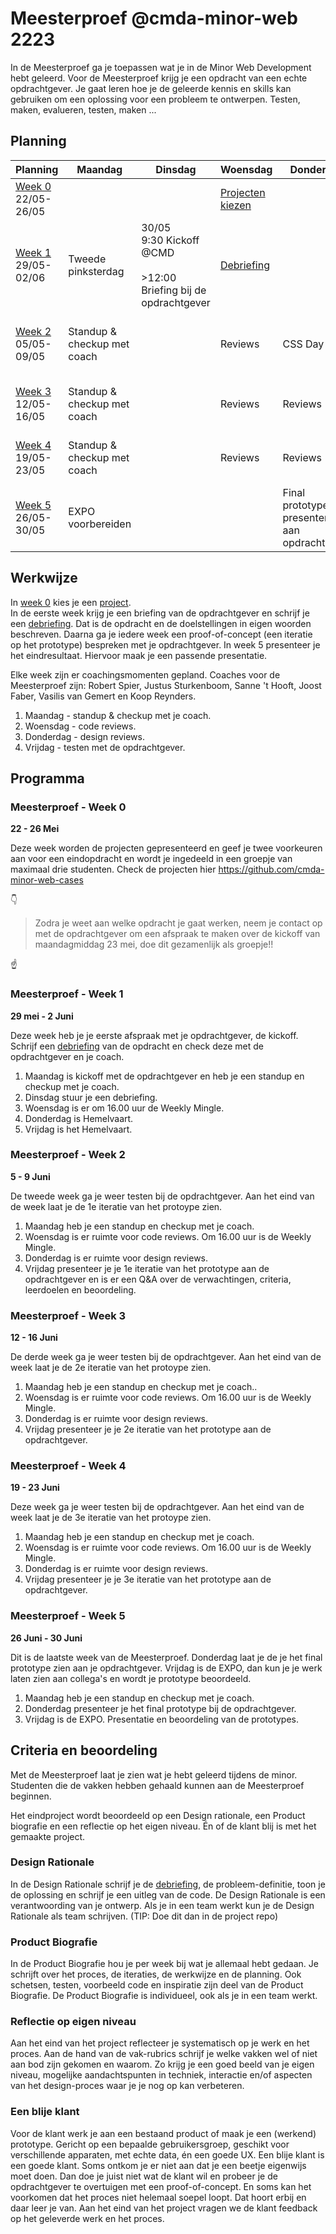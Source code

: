 # Meesterproef @cmda-minor-web 2223

In de Meesterproef ga je toepassen wat je in de Minor Web Development hebt geleerd.
Voor de Meesterproef krijg je een opdracht van een echte opdrachtgever.
Je gaat leren hoe je de geleerde kennis en skills kan gebruiken om een oplossing voor een probleem te ontwerpen. Testen, maken, evalueren, testen, maken ...

<!-- Je kan kiezen uit verschillende projecten. Hier ga je 5 weken aan werken.  Voor de Meesterproef geef je met een eerste, tweede keuze en derde keuze aan welk project je graag wil doen. Daarna wordt door de coaches een indeling gemaakt. -->

## Planning

| Planning | Maandag | Dinsdag | Woensdag | Donderdag | Vrijdag |
|---|---|---|---|---|---|
| [Week 0][Week 0]  22/05-26/05 |  |  | [Projecten kiezen][Cases]  |  |  Contact opnemen met opdrachtgever |
| [Week 1][Week 1]  29/05-02/06 | Tweede pinksterdag | 30/05<br> 9:30 Kickoff @CMD  <br><br>>12:00 Briefing bij de opdrachtgever | [Debriefing](Debriefing.md) |  | Iteratie 1 presenteren aan opdrachtgever |
| [Week 2][Week 2]  05/05-09/05 | Standup & checkup met coach |  | Reviews | CSS Day |  Iteratie 2 presenteren aan opdrachtgever / CSS Day |
| [Week 3][Week 3]  12/05-16/05 | Standup & checkup met coach |  | Reviews | Reviews |  Iteratie 3 presenteren aan opdrachtgever |
| [Week 4][Week 4]  19/05-23/05 | Standup & checkup met coach |  | Reviews | Reviews |  Iteratie 4 presenteren aan opdrachtgever |
| [Week 5][Week 5]  26/05-30/05 | EXPO voorbereiden |  |  | Final prototype presenteren aan opdrachtgever  | EXPO |

## Werkwijze
In [week 0][Week 0] kies je een [project][Cases].  
In de eerste week krijg je een briefing van de opdrachtgever en schrijf je een [debriefing](Debriefing.md).
Dat is de opdracht en de doelstellingen in eigen woorden beschreven.
Daarna ga je iedere week een proof-of-concept (een iteratie op het prototype) bespreken met je opdrachtgever.
In week 5 presenteer je het eindresultaat.
Hiervoor maak je een passende presentatie.

Elke week zijn er coachingsmomenten gepland.
Coaches voor de Meesterproef zijn: Robert Spier, Justus Sturkenboom, Sanne 't Hooft, Joost Faber, Vasilis van Gemert en Koop Reynders.

1. Maandag - standup & checkup met je coach.
2. Woensdag - code reviews.
3. Donderdag - design reviews.
4. Vrijdag - testen met de opdrachtgever.

## Programma

### Meesterproef - Week 0
**22 - 26 Mei**

Deze week worden de projecten gepresenteerd en geef je twee voorkeuren aan voor een eindopdracht en wordt je ingedeeld in een groepje van maximaal drie studenten. Check de projecten hier https://github.com/cmda-minor-web-cases

👇
> Zodra je weet aan welke opdracht je gaat werken, neem je contact op met de opdrachtgever om een afspraak te maken over de kickoff van maandagmiddag 23 mei, doe dit gezamenlijk als groepje!!   
 
☝️

### Meesterproef - Week 1
**29 mei - 2 Juni**

Deze week heb je je eerste afspraak met je opdrachtgever, de kickoff.
Schrijf een [debriefing](Debriefing.md) van de opdracht en check deze met de opdrachtgever en je coach.

1. Maandag is kickoff met de opdrachtgever en heb je een standup en checkup met je coach.
2. Dinsdag stuur je een debriefing.
3. Woensdag is er om 16.00 uur de Weekly Mingle.
4. Donderdag is Hemelvaart.
4. Vrijdag is het Hemelvaart.

### Meesterproef - Week 2
**5 - 9 Juni**

De tweede week ga je weer testen bij de opdrachtgever. Aan het eind van de week laat je de 1e iteratie van het protoype zien.

1. Maandag heb je een standup en checkup met je coach.
2. Woensdag is er ruimte voor code reviews. Om 16.00 uur is de Weekly Mingle.
3. Donderdag is er ruimte voor design reviews.
4. Vrijdag presenteer je je 1e iteratie van het prototype aan de opdrachtgever en is er een Q&A over de verwachtingen, criteria, leerdoelen en beoordeling.

### Meesterproef - Week 3
**12 - 16 Juni**

De derde week ga je weer testen bij de opdrachtgever. Aan het eind van de week laat je de 2e iteratie van het protoype zien.

1. Maandag heb je een standup en checkup met je coach..
2. Woensdag is er ruimte voor code reviews. Om 16.00 uur is de Weekly Mingle.
3. Donderdag is er ruimte voor design reviews.
4. Vrijdag presenteer je je 2e iteratie van het prototype aan de opdrachtgever.

### Meesterproef - Week 4
**19 - 23 Juni**

Deze week ga je weer testen bij de opdrachtgever. Aan het eind van de week laat je de 3e iteratie van het protoype zien.

1. Maandag heb je een standup en checkup met je coach.
2. Woensdag is er ruimte voor code reviews. Om 16.00 uur is de Weekly Mingle.
3. Donderdag is er ruimte voor design reviews.
4. Vrijdag presenteer je je 3e iteratie van het prototype aan de opdrachtgever.

### Meesterproef - Week 5
**26 Juni - 30 Juni**

Dit is de laatste week van de Meesterproef. Donderdag laat je de je het final prototype zien aan je opdrachtgever. Vrijdag is de EXPO, dan kun je je werk laten zien aan collega's en wordt je prototype beoordeeld.

1. Maandag heb je een standup en checkup met je coach.
2. Donderdag presenteer je het final prototype bij de opdrachtgever.
3. Vrijdag is de EXPO. Presentatie en beoordeling van de prototypes.

## Criteria en beoordeling

Met de Meesterproef laat je zien wat je hebt geleerd tijdens de minor.
Studenten die de vakken hebben gehaald kunnen aan de Meesterproef beginnen.

Het eindproject wordt beoordeeld op een Design rationale, een Product biografie en een reflectie op het eigen niveau.
Én of de klant blij is met het gemaakte project.

### Design Rationale
In de Design Rationale schrijf je de [debriefing](Debriefing.md), de probleem-definitie, toon je de oplossing en schrijf je een uitleg van de code. De Design Rationale is een verantwoording van je ontwerp. Als je in een team werkt kun je de Design Rationale als team schrijven. (TIP: Doe dit dan in de project repo)

### Product Biografie
In de Product Biografie hou je per week bij wat je allemaal hebt gedaan.
Je schrijft over het proces, de iteraties, de werkwijze en de planning.
Ook schetsen, testen, voorbeeld code en inspiratie zijn deel van de Product Biografie.
De Product Biografie is individueel, ook als je in een team werkt. 

### Reflectie op eigen niveau
Aan het eind van het project reflecteer je systematisch op je werk en het proces.
Aan de hand van de vak-rubrics schrijf je welke vakken wel of niet aan bod zijn gekomen en waarom. 
Zo krijg je een goed beeld van je eigen niveau, mogelijke aandachtspunten in techniek, interactie en/of aspecten van het design-proces waar je je nog op kan verbeteren.

### Een blije klant
Voor de klant werk je aan een bestaand product of maak je een (werkend) prototype. Gericht op een bepaalde gebruikersgroep, geschikt voor verschillende apparaten, met echte data, én een goede UX. 
Een blije klant is een goede klant.
Soms ontkom je er niet aan dat je een beetje eigenwijs moet doen.
Dan doe je juist niet wat de klant wil en probeer je de opdrachtgever te overtuigen met een proof-of-concept.
En soms kan het voorkomen dat het proces niet helemaal soepel loopt.
Dat hoort erbij en daar leer je van.
Aan het eind van het project vragen we de klant feedback op het geleverde werk en het proces.

<!-- references -->
[Cases]:https://github.com/cmda-minor-web-cases
[Week 0]:https://github.com/cmda-minor-web/meesterproef-2223/blob/master/README.md#meesterproef---week-0
[Week 1]:https://github.com/cmda-minor-web/meesterproef-2223/blob/master/README.md#meesterproef---week-1
[Week 2]:https://github.com/cmda-minor-web/meesterproef-2223/blob/master/README.md#meesterproef---week-2
[Week 3]:https://github.com/cmda-minor-web/meesterproef-2223/blob/master/README.md#meesterproef---week-3
[Week 4]:https://github.com/cmda-minor-web/meesterproef-2223/blob/master/README.md#meesterproef---week-4
[Week 5]:https://github.com/cmda-minor-web/meesterproef-2223/blob/master/README.md#meesterproef---week-5

<!-- Add a link to your live demo in Github Pages 🌐-->

<!-- ☝️ replace this description with a description of your own work -->

<!-- replace the code in the /docs folder with your own, so you can showcase your work with GitHub Pages 🌍 -->

<!-- Add a nice poster image here at the end of the week, showing off your shiny frontend 📸 -->

<!-- Maybe a table of contents here? 📚 -->

<!-- How about a section that describes how to install this project? 🤓 -->

<!-- ...but how does one use this project? What are its features 🤔 -->

<!-- Maybe a checklist of done stuff and stuff still on your wishlist? ✅ -->

<!-- How about a license here? 📜 (or is it a licence?) 🤷 -->

